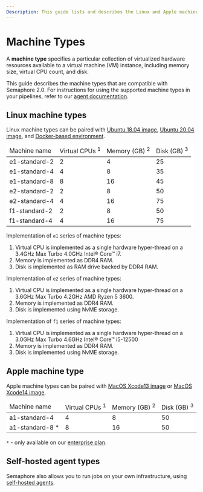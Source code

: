 ```yaml
---
Description: This guide lists and describes the Linux and Apple machine types that are compatible with Semaphore 2.0.
---
```


# Machine Types

A **machine type** specifies a particular collection of virtualized
hardware resources available to a virtual machine (VM) instance,
including memory size, virtual CPU count, and disk.

This guide describes the machine types that are compatible with Semaphore 2.0. For instructions for using
the supported machine types in your pipelines, refer to our [agent documentation][agent].

## Linux machine types

Linux machine types can be paired with [Ubuntu 18.04 image][ubuntu1804], [Ubuntu 20.04 image][ubuntu2004], and [Docker-based environment][docker-env].

<table style="background-color: rgb(255, 255, 255);">
<thead>
<tr>
  <td>
    Machine name
  </td>
  <td>
    Virtual CPUs <sup>1</sup>
  </td>
  <td>
    Memory (GB) <sup>2</sup>
  </td>
  <td>
    Disk (GB) <sup>3</sup>
  </td>
</tr>
</thead>
<tbody>
<tr>
  <td>
    e1-standard-2
  </td>
  <td>
     2
  </td>
  <td>
     4
  </td>
  <td>
     25
  </td>
</tr>
<tr>
  <td>
    e1-standard-4
  </td>
  <td>
     4
  </td>
  <td>
     8
  </td>
  <td>
     35
  </td>
</tr>
<tr>
  <td>
     e1-standard-8
  </td>
  <td>
     8
  </td>
  <td>
     16
  </td>
  <td>
     45
  </td>
</tr>
<tr>
  <td>
     e2-standard-2
  </td>
  <td>
     2
  </td>
  <td>
     8
  </td>
  <td>
     50
  </td>
</tr>
<tr>
  <td>
     e2-standard-4
  </td>
  <td>
     4
  </td>
  <td>
     16
  </td>
  <td>
     75
  </td>
</tr>
<tr>
  <td>
     f1-standard-2
  </td>
  <td>
     2
  </td>
  <td>
     8
  </td>
  <td>
     50
  </td>
</tr>
<tr>
  <td>
     f1-standard-4
  </td>
  <td>
     4
  </td>
  <td>
     16
  </td>
  <td>
     75
  </td>
</tr>
</tbody>
</table>

Implementation of `e1` series of machine types:

1. Virtual CPU is implemented as a single hardware hyper-thread on a
   3.4GHz Max Turbo 4.0GHz Intel® Core™ i7.
2. Memory is implemented as DDR4 RAM.
3. Disk is implemented as RAM drive backed by DDR4 RAM.

Implementation of `e2` series of machine types:

1. Virtual CPU is implemented as a single hardware hyper-thread on a 
   3.6GHz Max Turbo 4.2GHz AMD Ryzen 5 3600.
2. Memory is implemented as DDR4 RAM.
3. Disk is implemented using NvME storage.

Implementation of `f1` series of machine types:

1. Virtual CPU is implemented as a single hardware hyper-thread on a
   3.0GHz Max Turbo 4.6GHz Intel® Core™ i5-12500
3. Memory is implemented as DDR4 RAM.
4. Disk is implemented using NvME storage.


## Apple machine type

Apple machine types can be paired with [MacOS Xcode13 image][macos-xcode13] or [MacOS Xcode14 image][macos-xcode14].

<table style="background-color: rgb(255, 255, 255);">
<thead>
<tr>
  <td>
     Machine name
  </td>
  <td>
     Virtual CPUs <sup>1</sup>
  </td>
  <td>
     Memory (GB) <sup>2</sup>
  </td>
  <td>
     Disk (GB) <sup>3</sup>
  </td>
</tr>
</thead>
<tbody>
<tr>
  <td>
     a1-standard-4
  </td>
  <td>
     4
  </td>
  <td>
     8
  </td>
  <td>
     50
  </td>
</tr>
  <tr>
  <td>
     a1-standard-8 *
  </td>
  <td>
     8
  </td>
  <td>
     16
  </td>
  <td>
     50
  </td>
</tr>
</tbody>
</table>

`*` - only available on our [enterprise plan](https://semaphoreci.com/pricing).

## Self-hosted agent types

Semaphore also allows you to run jobs on your own infrastructure, using [self-hosted agents][self-hosted].

[agent]: ../reference/pipeline-yaml-reference.md#agent
[ubuntu1804]: ../ci-cd-environment/ubuntu-18.04-image.md
[ubuntu2004]: ../ci-cd-environment/ubuntu-20.04-image.md
[macos-xcode14]: ../ci-cd-environment/macos-xcode-14-image.md
[macos-xcode13]: ../ci-cd-environment/macos-xcode-13-image.md
[docker-env]: ../ci-cd-environment/custom-ci-cd-environment-with-docker.md
[self-hosted]: ../ci-cd-environment/self-hosted-agents-overview.md
